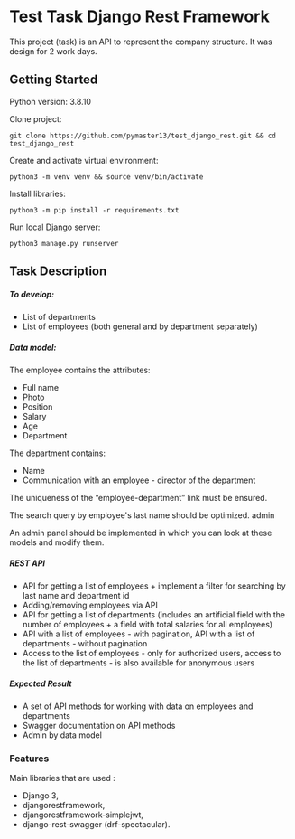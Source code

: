 # Test Task Django Rest Framework
This project (task) is an API to represent the company structure. It was design for 2 work days.

## Getting Started
Python version: 3.8.10

Clone project:
```
git clone https://github.com/pymaster13/test_django_rest.git && cd test_django_rest
```

Create and activate virtual environment:
```
python3 -m venv venv && source venv/bin/activate
```

Install libraries:
```
python3 -m pip install -r requirements.txt
```

Run local Django server:
```
python3 manage.py runserver
```

## Task Description

##### <a name="Emphasis"></a>To develop:
* List of departments
* List of employees (both general and by department separately)

##### <a name="Emphasis"></a>Data model:

The employee contains the attributes:

* Full name
* Photo
* Position
* Salary
* Age
* Department

The department contains:

* Name
* Communication with an employee - director of the department

The uniqueness of the “employee-department” link must be ensured.

The search query by employee's last name should be optimized.
admin

An admin panel should be implemented in which you can look at these models and modify them.

##### <a name="Emphasis"></a>REST API

* API for getting a list of employees + implement a filter for searching by last name and department id
* Adding/removing employees via API
* API for getting a list of departments (includes an artificial field with the number of employees + a field with total salaries for all employees)
* API with a list of employees - with pagination, API with a list of departments - without pagination
* Access to the list of employees - only for authorized users, access to the list of departments - is also available for anonymous users

##### <a name="Emphasis"></a>Expected Result

* A set of API methods for working with data on employees and departments
* Swagger documentation on API methods
* Admin by data model 

### Features

Main libraries that are used : 
* Django 3,
* djangorestframework,
* djangorestframework-simplejwt,
* django-rest-swagger (drf-spectacular).
